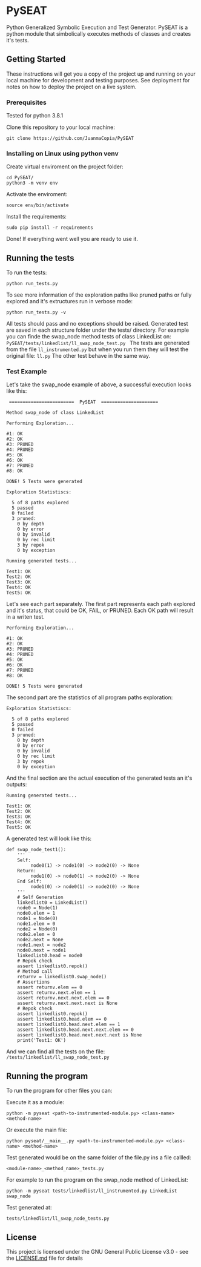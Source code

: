 # PySEAT

Python Generalized Symbolic Execution and Test Generator. PySEAT is a python module that
simbolically executes methods of classes and creates it's tests.

## Getting Started

These instructions will get you a copy of the project up and running on your local machine for development and testing purposes. See deployment for notes on how to deploy the project on a live system.

### Prerequisites

Tested for python 3.8.1

Clone this repository to your local machine:
```
git clone https://github.com/JuanmaCopia/PySEAT
```

### Installing on Linux using python venv

Create virtual enviroment on the project folder:

```
cd PySEAT/
python3 -m venv env
```

Activate the enviroment:

```
source env/bin/activate
```

Install the requirements:

```
sudo pip install -r requirements
```

Done! If everything went well you are ready to use it.

## Running the tests

To run the tests:

```
python run_tests.py
```

To see more information of the exploration paths like pruned paths or fully explored
and it's extructures run in verbose mode:

```
python run_tests.py -v
```

All tests should pass and no exceptions should be raised. Generated test are saved
in each structure folder under the tests/ directory.
For example you can finde the swap_node method tests of class LinkedList on:
```PySEAT/tests/linkedlist/ll_swap_node_test.py ``` The tests are generated from the file ```ll_instrumented.py``` but when you run them they will test the original file: ```ll.py```
The other test behave in the same way.


### Test Example

Let's take the swap_node example of above, a successful execution looks like this:

```
 ========================  PySEAT  =====================

Method swap_node of class LinkedList

Performing Exploration...

#1: OK
#2: OK
#3: PRUNED
#4: PRUNED
#5: OK
#6: OK
#7: PRUNED
#8: OK

DONE! 5 Tests were generated

Exploration Statistiscs:

  5 of 8 paths explored
  5 passed
  0 failed
  3 pruned:
    0 by depth
    0 by error
    0 by invalid
    0 by rec limit
    3 by repok
    0 by exception

Running generated tests...

Test1: OK
Test2: OK
Test3: OK
Test4: OK
Test5: OK
```

Let's see each part separately. The first part represents each path explored and it's
status, that could be OK, FAIL, or PRUNED. Each OK path will result in a writen test.

```
Performing Exploration...

#1: OK
#2: OK
#3: PRUNED
#4: PRUNED
#5: OK
#6: OK
#7: PRUNED
#8: OK

DONE! 5 Tests were generated
```

The second part are the statistics of all program paths exploration:

```
Exploration Statistiscs:

  5 of 8 paths explored
  5 passed
  0 failed
  3 pruned:
    0 by depth
    0 by error
    0 by invalid
    0 by rec limit
    3 by repok
    0 by exception
```

And the final section are the actual execution of the generated tests an it's outputs:

```
Running generated tests...

Test1: OK
Test2: OK
Test3: OK
Test4: OK
Test5: OK
```

A generated test will look like this:

```
def swap_node_test1():
    '''
    Self:
         node0(1) -> node1(0) -> node2(0) -> None
    Return:
         node1(0) -> node0(1) -> node2(0) -> None
    End Self:
         node1(0) -> node0(1) -> node2(0) -> None
    '''
    # Self Generation
    linkedlist0 = LinkedList()
    node0 = Node(1)
    node0.elem = 1
    node1 = Node(0)
    node1.elem = 0
    node2 = Node(0)
    node2.elem = 0
    node2.next = None
    node1.next = node2
    node0.next = node1
    linkedlist0.head = node0
    # Repok check
    assert linkedlist0.repok()
    # Method call
    returnv = linkedlist0.swap_node()
    # Assertions
    assert returnv.elem == 0
    assert returnv.next.elem == 1
    assert returnv.next.next.elem == 0
    assert returnv.next.next.next is None
    # Repok check
    assert linkedlist0.repok()
    assert linkedlist0.head.elem == 0
    assert linkedlist0.head.next.elem == 1
    assert linkedlist0.head.next.next.elem == 0
    assert linkedlist0.head.next.next.next is None
    print('Test1: OK')
```

And we can find all the tests on the file: ```/tests/linkedlist/ll_swap_node_test.py ```

## Running the program

To run the program for other files you can:

Execute it as a module:

```
python -m pyseat <path-to-instrumented-module.py> <class-name> <method-name>
```

Or execute the main file:

```
python pyseat/__main__.py <path-to-instrumented-module.py> <class-name> <method-name>
```

Test generated would be on the same folder of the file.py ins a file callled:

```
<module-name>_<method_name>_tests.py
```

For example to run the program on the swap_node method of LinkedList:

```
python -m pyseat tests/linkedlist/ll_instrumented.py LinkedList swap_node
```

Test generated at:

```
tests/linkedlist/ll_swap_node_tests.py
```

## License

This project is licensed under the GNU General Public License v3.0 - see the [LICENSE.md](LICENSE.md) file for details

